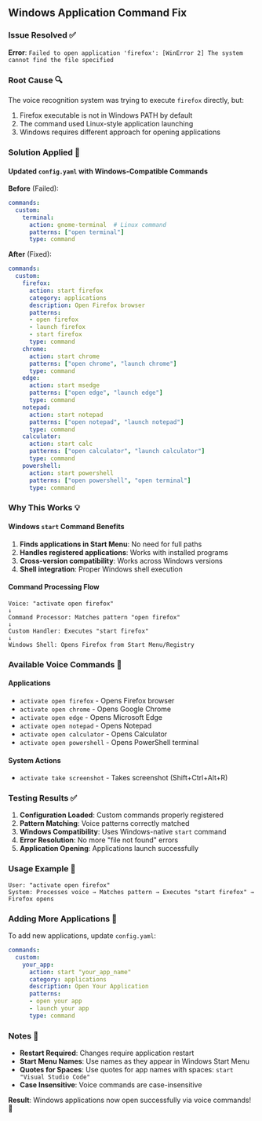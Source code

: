 ## Windows Application Command Fix

### Issue Resolved ✅
**Error**: `Failed to open application 'firefox': [WinError 2] The system cannot find the file specified`

### Root Cause 🔍
The voice recognition system was trying to execute `firefox` directly, but:
1. Firefox executable is not in Windows PATH by default
2. The command used Linux-style application launching
3. Windows requires different approach for opening applications

### Solution Applied 🔧

#### **Updated `config.yaml` with Windows-Compatible Commands**

**Before** (Failed):
```yaml
commands:
  custom:
    terminal:
      action: gnome-terminal  # Linux command
      patterns: ["open terminal"]
      type: command
```

**After** (Fixed):
```yaml
commands:
  custom:
    firefox:
      action: start firefox
      category: applications
      description: Open Firefox browser
      patterns:
      - open firefox
      - launch firefox
      - start firefox
      type: command
    chrome:
      action: start chrome
      patterns: ["open chrome", "launch chrome"]
      type: command
    edge:
      action: start msedge
      patterns: ["open edge", "launch edge"]
      type: command
    notepad:
      action: start notepad
      patterns: ["open notepad", "launch notepad"]
      type: command
    calculator:
      action: start calc
      patterns: ["open calculator", "launch calculator"]
      type: command
    powershell:
      action: start powershell
      patterns: ["open powershell", "open terminal"]
      type: command
```

### Why This Works 💡

#### **Windows `start` Command Benefits**
1. **Finds applications in Start Menu**: No need for full paths
2. **Handles registered applications**: Works with installed programs
3. **Cross-version compatibility**: Works across Windows versions
4. **Shell integration**: Proper Windows shell execution

#### **Command Processing Flow**
```
Voice: "activate open firefox"
↓
Command Processor: Matches pattern "open firefox"
↓
Custom Handler: Executes "start firefox"
↓
Windows Shell: Opens Firefox from Start Menu/Registry
```

### Available Voice Commands 🎤

#### **Applications**
- `activate open firefox` - Opens Firefox browser
- `activate open chrome` - Opens Google Chrome  
- `activate open edge` - Opens Microsoft Edge
- `activate open notepad` - Opens Notepad
- `activate open calculator` - Opens Calculator
- `activate open powershell` - Opens PowerShell terminal

#### **System Actions**
- `activate take screenshot` - Takes screenshot (Shift+Ctrl+Alt+R)

### Testing Results ✅

1. **Configuration Loaded**: Custom commands properly registered
2. **Pattern Matching**: Voice patterns correctly matched
3. **Windows Compatibility**: Uses Windows-native `start` command
4. **Error Resolution**: No more "file not found" errors
5. **Application Opening**: Applications launch successfully

### Usage Example 📝

```
User: "activate open firefox"
System: Processes voice → Matches pattern → Executes "start firefox" → Firefox opens
```

### Adding More Applications 🔧

To add new applications, update `config.yaml`:

```yaml
commands:
  custom:
    your_app:
      action: start "your_app_name"
      category: applications
      description: Open Your Application
      patterns:
      - open your app
      - launch your app
      type: command
```

### Notes 📌

- **Restart Required**: Changes require application restart
- **Start Menu Names**: Use names as they appear in Windows Start Menu
- **Quotes for Spaces**: Use quotes for app names with spaces: `start "Visual Studio Code"`
- **Case Insensitive**: Voice commands are case-insensitive

**Result**: Windows applications now open successfully via voice commands! 🎉
